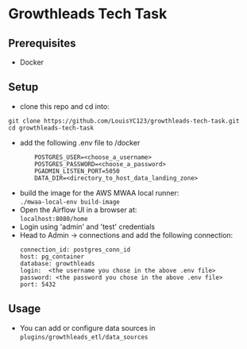 # Growthleads Tech Task

## Prerequisites
 - Docker

## Setup
 - clone this repo and cd into:  
 ```
 git clone https://github.com/LouisYC123/growthleads-tech-task.git
 cd growthleads-tech-task
 ```
- add the following .env file to /docker
    ```
        POSTGRES_USER=<choose_a_username>
        POSTGRES_PASSWORD=<choose_a_password>
        PGADMIN_LISTEN_PORT=5050  
        DATA_DIR=<directory_to_host_data_landing_zone>
    ```
- build the image for the AWS MWAA local runner:  
    ```./mwaa-local-env build-image```
- Open the Airflow UI in a browser at:  
    ``` localhost:8080/home ```
- Login using 'admin' and 'test' credentials
- Head to Admin -> connections and add the following connection:  
    ```
    connection_id: postgres_conn_id
    host: pg_container
    database: growthleads
    login:  <the username you chose in the above .env file>
    password: <the password you chose in the above .env file>
    port: 5432
    ```

## Usage
 - You can add or configure data sources in ```plugins/growthleads_etl/data_sources```